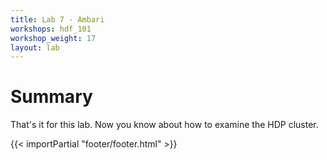 ```yaml
---
title: Lab 7 - Ambari
workshops: hdf_101
workshop_weight: 17
layout: lab
---
```


# Summary
That's it for this lab. Now you know about how to examine the HDP cluster.

{{< importPartial "footer/footer.html" >}}
